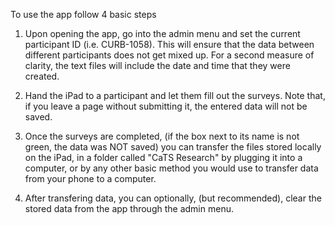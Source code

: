 To use the app follow 4 basic steps

1. Upon opening the app, go into the admin menu and set the current participant ID (i.e. CURB-1058). This will ensure that the data between different participants does not get mixed up. For a second measure of clarity, the text files will include the date and time that they were created. 

2. Hand the iPad to a participant and let them fill out the surveys. Note that, if you leave a page without submitting it, the entered data will not be saved.

3. Once the surveys are completed, (if the box next to its name is not green, the data was NOT saved) you can transfer the files stored locally on the iPad, in a folder called "CaTS Research" by plugging it into a computer, or by any other basic method you would use to transfer data from your phone to a computer.  

4. After transfering data, you can optionally, (but recommended), clear the stored data from the app through the admin menu. 

